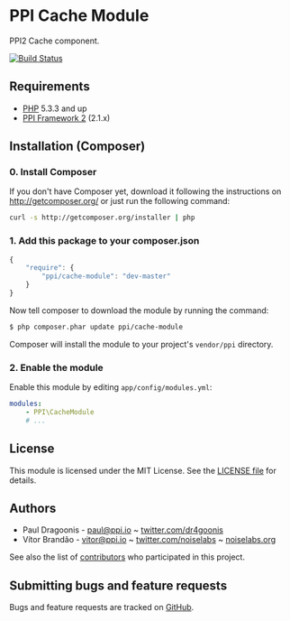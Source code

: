 PPI Cache Module
=================

[@php]:     http://php.net/         "PHP: Hypertext Preprocessor"
[@ppi]:     http://ppi.io/          "PPI Framework - The PHP Meta Framework!"

PPI2 Cache component.

[![Build Status](https://secure.travis-ci.org/ppi/ppi-cache-module.png)](http://travis-ci.org/ppi/ppi-cache-module)

Requirements
------------

* [PHP][@php] 5.3.3 and up
* [PPI Framework 2][@ppi] (2.1.x)

Installation (Composer)
-----------------------

### 0. Install Composer

If you don't have Composer yet, download it following the instructions on
http://getcomposer.org/ or just run the following command:

``` bash
curl -s http://getcomposer.org/installer | php
```

### 1. Add this package to your composer.json

```js
{
    "require": {
        "ppi/cache-module": "dev-master"
    }
}
```

Now tell composer to download the module by running the command:

``` bash
$ php composer.phar update ppi/cache-module
```

Composer will install the module to your project's `vendor/ppi` directory.

### 2. Enable the module

Enable this module by editing `app/config/modules.yml`:

``` yml
modules:
    - PPI\CacheModule
    # ...
```

License
-------

This module is licensed under the MIT License. See the [LICENSE file](https://github.com/ppi/ppi-cache-module/blob/master/LICENSE) for details.

Authors
-------

* Paul Dragoonis - <paul@ppi.io> ~ [twitter.com/dr4goonis](http://twitter.com/dr4goonis)
* Vítor Brandão - <vitor@ppi.io> ~ [twitter.com/noiselabs](http://twitter.com/noiselabs) ~ [noiselabs.org](http://noiselabs.org)

See also the list of [contributors](https://github.com/ppi/ppi-cache-module/contributors) who participated in this project.

Submitting bugs and feature requests
------------------------------------

Bugs and feature requests are tracked on [GitHub](https://github.com/ppi/ppi-cache-module/issues).